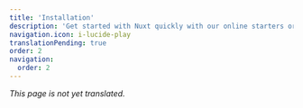 ```yaml
---
title: 'Installation'
description: 'Get started with Nuxt quickly with our online starters or start locally with your terminal.'
navigation.icon: i-lucide-play
translationPending: true
order: 2
navigation:
  order: 2
---
```

_This page is not yet translated._
